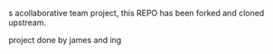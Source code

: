 s acollaborative team project, this REPO has been forked and cloned upstream.

project done by james and ing
